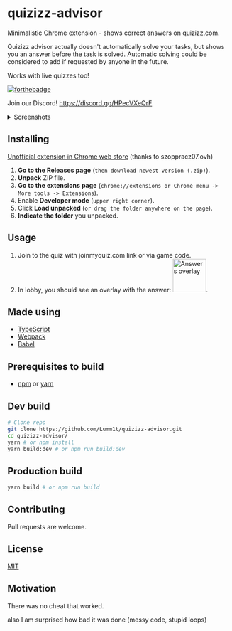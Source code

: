 # quizizz-advisor

Minimalistic Chrome extension - shows correct answers on quizizz.com.

Quizizz advisor actually doesn't automatically solve your tasks, but shows you an answer before the task is solved. Automatic solving could be considered to add if requested by anyone in the future.

Works with live quizzes too!

[![forthebadge](https://forthebadge.com/images/badges/made-with-typescript.svg)](https://forthebadge.com)

Join our Discord! https://discord.gg/HPecVXeQrF

<details>
  <summary>Screenshots</summary>

###### \*click for larger size\*

##### Single choice
[<img width="400" src="https://i.imgur.com/mnKAkVl.png" alt="Single choice">](https://i.imgur.com/mnKAkVl.png)

##### Multiple choice
[<img width="400" src="https://i.imgur.com/Ok5021c.png" alt="Multiple choice">](https://i.imgur.com/Ok5021c.png)

##### Text input response
[<img width="400" src="https://i.imgur.com/xkviL2x.png" alt="Text input response">](https://i.imgur.com/xkviL2x.png)

</details>

## Installing

[Unofficial extension in Chrome web store](https://chrome.google.com/webstore/detail/quizizz-advisor/jlpadoppkllaajcjfflaalfbailkfhbm)
(thanks to szoppracz07.ovh)

1. **Go to the Releases page** (`then download newest version (.zip)`).
2. **Unpack** ZIP file.
3. **Go to the extensions page** (`chrome://extensions or Chrome menu -> More tools -> Extensions`).
4. Enable **Developer mode** (`upper right corner`).
5. Click **Load unpacked** (`or drag the folder anywhere on the page`).
6. **Indicate the folder** you unpacked.

## Usage
1. Join to the quiz with joinmyquiz.com link or via game code.
2. In lobby, you should see an overlay with the answer:
[<img width="75" src="https://i.imgur.com/svLjTi5.png" alt="Answers overlay">](https://i.imgur.com/svLjTi5.png).

## Made using

- [TypeScript](https://www.typescriptlang.org/)
- [Webpack](https://webpack.js.org/)
- [Babel](https://babeljs.io/)

## Prerequisites to build

- [npm](https://www.npmjs.com/) or [yarn](https://yarnpkg.com/lang/en/)

## Dev build

```bash
# Clone repo
git clone https://github.com/Lumm1t/quizizz-advisor.git
cd quizizz-advisor/
yarn # or npm install
yarn build:dev # or npm run build:dev
```

## Production build

```bash
yarn build # or npm run build
```

## Contributing

Pull requests are welcome.

## License

[MIT](https://choosealicense.com/licenses/mit/)

## Motivation

There was no cheat that worked.

also I am surprised how bad it was done (messy code, stupid loops)
